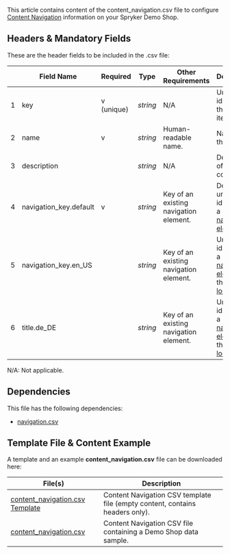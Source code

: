 This article contains content of the content_navigation.csv file to configure [Content Navigation](https://documentation.spryker.com/docs/en/content-items-feature-overview#content-item) information on your Spryker Demo Shop.

## Headers & Mandatory Fields
These are the header fields to be included in the .csv file:


|  | Field Name | Required | Type | Other Requirements | Description |
| --- | --- | --- | --- | --- | --- |
| 1 | key | v (unique)| *string* | N/A | Unique identifier of the content item. |
| 2 | name | v | *string* | Human-readable name. | Name of the content. |
| 3 | description |   | *string* | N/A  | Description of the content. |
| 4 | navigation_key.default | v | *string* | Key of an existing navigation element. | Default unique identifier of a [navigation element](https://documentation.spryker.com/docs/en/file-details-navigationcsv).  |
| 5 | navigation_key.en_US |  | *string* | Key of an existing navigation element. | Unique identifier of a [navigation element](https://documentation.spryker.com/docs/en/file-details-navigationcsv) for the `en_US` [locale](https://documentation.spryker.com/docs/en/multi-language-setup). |
| 6 | title.de_DE |  | *string* | Key of an existing navigation element. | Unique identifier of a [navigation element](https://documentation.spryker.com/docs/en/file-details-navigationcsv) for the `de_DE` [locale](https://documentation.spryker.com/docs/en/multi-language-setup). |


N/A: Not applicable.

## Dependencies
This file has the following dependencies:

* [navigation.csv](https://documentation.spryker.com/docs/en/file-details-navigationcsv) 

## Template File & Content Example
A template and an example **content_navigation.csv** file can be downloaded here:


| File(s) | Description |
| --- | --- |
| [content_navigation.csv Template](https://spryker.s3.eu-central-1.amazonaws.com/docs/Developer+Guide/Back-End/Data+Manipulation/Data+Ingestion/Data+Import/Data+Import+Categories/Content+Management/Template+content_navigation.csv) | Content Navigation CSV template file (empty content, contains headers only). |
| [content_navigation.csv](https://spryker.s3.eu-central-1.amazonaws.com/docs/Developer+Guide/Back-End/Data+Manipulation/Data+Ingestion/Data+Import/Data+Import+Categories/Content+Management/content_navigation.csv) | Content Navigation CSV file containing a Demo Shop data sample. |


 



	
 
 


